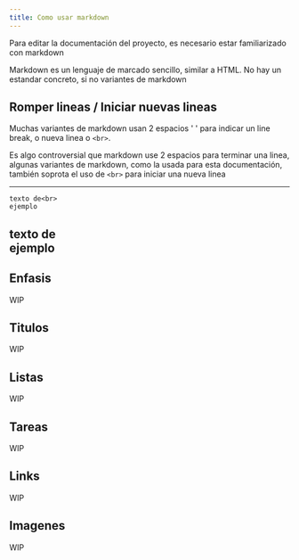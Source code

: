```yaml
---
title: Como usar markdown
---
```

Para editar la documentación del proyecto, es necesario estar familiarizado con markdown

Markdown es un lenguaje de marcado sencillo, similar a HTML. No hay un estandar concreto, si no variantes de markdown

## Romper lineas / Iniciar nuevas lineas
Muchas variantes de markdown usan 2 espacios '  ' para indicar un line break, o nueva linea o `<br>`.

Es algo controversial que markdown use 2 espacios para terminar una linea, algunas variantes de markdown, como la usada para esta documentación, también soprota el uso de `<br>` para iniciar una nueva linea

---
```
texto de<br>
ejemplo
```
texto de<br>
ejemplo
---

## Enfasis

WIP

## Titulos

WIP

## Listas

WIP

## Tareas

WIP

## Links

WIP

## Imagenes

WIP
